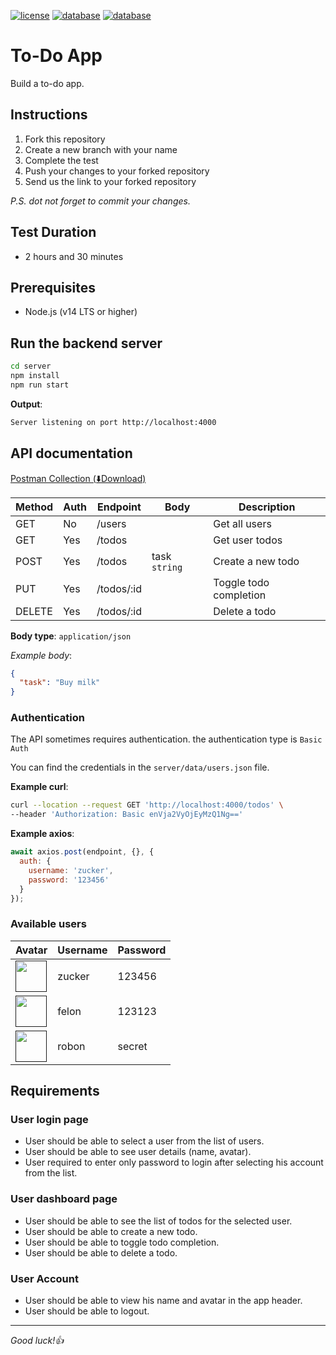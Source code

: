 [![license](https://img.shields.io/badge/License-MIT-purple.svg?style=?style=flat-square)](LICENSE) [![database](https://img.shields.io/badge/-14.16.0-white.svg?style=?style=flat-square&logo=node.js)](DATABASE) [![database](https://img.shields.io/badge/Build-Success-brightgreen.svg?style=?style=flat-square&logo=appveyor&logo=mysql)](BUILD)

# To-Do App

Build a to-do app.

## Instructions

1. Fork this repository
2. Create a new branch with your name
3. Complete the test
4. Push your changes to your forked repository
5. Send us the link to your forked repository

*P.S. dot not forget to commit your changes.*

## Test Duration

- 2 hours and 30 minutes

## Prerequisites

- Node.js (v14 LTS or higher)

## Run the backend server

```bash
cd server
npm install
npm run start
```

**Output**:

```bash
Server listening on port http://localhost:4000
```

## API documentation

[Postman Collection (⬇️Download)](https://api.postman.com/collections/2008200-b6fd706b-c4ec-498a-b044-50e0af95505f?access_key=PMAT-01GMAG1BQ7GD4P89M2Q2KFFT51)

| Method | Auth | Endpoint | Body | Description |
| ------ | ---- | -------- | ---- | ----------- |
| GET | No | /users | | Get all users |
| GET | Yes | /todos | | Get user todos |
| POST | Yes | /todos | task `string` | Create a new todo |
| PUT | Yes | /todos/:id | | Toggle todo completion |
| DELETE | Yes | /todos/:id | | Delete a todo |

**Body type**: `application/json`

*Example body*:

```json
{
  "task": "Buy milk"
}
```

### Authentication

The API sometimes requires authentication. the authentication type is `Basic Auth`

You can find the credentials in the `server/data/users.json` file.

**Example curl**:

```bash
curl --location --request GET 'http://localhost:4000/todos' \
--header 'Authorization: Basic enVja2VyOjEyMzQ1Ng=='
```

**Example axios**:

```js
await axios.post(endpoint, {}, {
  auth: {
    username: 'zucker',
    password: '123456'
  }
});
```

### Available users

| Avatar | Username | Password |
| ------ | -------- | -------- |
| [<img src="https://robohash.org/zucker-ping.png" width="50">]() | zucker | 123456 |
| [<img src="https://robohash.org/felon-must.png" width="50">]() | felon | 123123 |
| [<img src="https://robohash.org/robon-wood.png" width="50">]() | robon | secret |

## Requirements

### User login page

- User should be able to select a user from the list of users.
- User should be able to see user details (name, avatar).
- User required to enter only password to login after selecting his account from the list.

### User dashboard page

- User should be able to see the list of todos for the selected user.
- User should be able to create a new todo.
- User should be able to toggle todo completion.
- User should be able to delete a todo.

### User Account

- User should be able to view his name and avatar in the app header.
- User should be able to logout.

---

*Good luck!👍*
